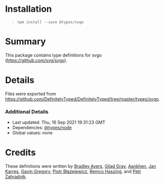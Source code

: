 # Installation
> `npm install --save @types/svgo`

# Summary
This package contains type definitions for svgo (https://github.com/svg/svgo).

# Details
Files were exported from https://github.com/DefinitelyTyped/DefinitelyTyped/tree/master/types/svgo.

### Additional Details
 * Last updated: Thu, 16 Sep 2021 19:31:23 GMT
 * Dependencies: [@types/node](https://npmjs.com/package/@types/node)
 * Global values: none

# Credits
These definitions were written by [Bradley Ayers](https://github.com/bradleyayers), [Gilad Gray](https://github.com/giladgray), [Aankhen](https://github.com/Aankhen), [Jan Karres](https://github.com/jankarres), [Gavin Gregory](https://github.com/gavingregory), [Piotr Błażejewicz](https://github.com/peterblazejewicz), [Remco Haszing](https://github.com/remcohaszing), and [Petr Zahradník](https://github.com/petrzjunior).
